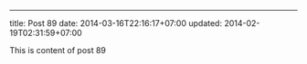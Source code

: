 ---
title: Post 89
date: 2014-03-16T22:16:17+07:00
updated: 2014-02-19T02:31:59+07:00

This is content of post 89